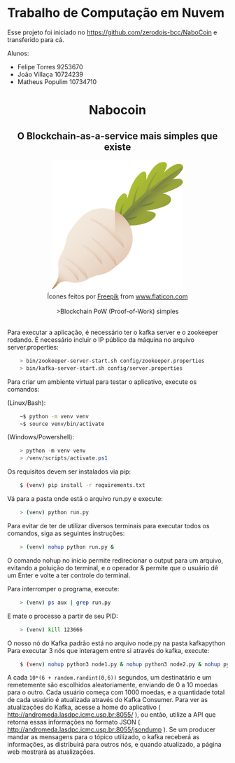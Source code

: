 # Trabalho de Computação em Nuvem

Esse projeto foi iniciado no https://github.com/zerodois-bcc/NaboCoin
e transferido para cá.

Alunos:

- Felipe Torres 9253670
- João Villaça 10724239
- Matheus Populim 10734710



<div align="center">
<h1>Nabocoin</h1>
<h2>O Blockchain-as-a-service mais simples que existe</h2>
</div>

<div align="center">
  <img src="ws/application/static/img/icon.png" width="300px" height="300px"/>
</div>
<div align="center">Ícones feitos por <a href="https://www.freepik.com" title="Freepik">Freepik</a> from <a href="https://www.flaticon.com/br/" title="Flaticon">www.flaticon.com</a></div>
<br>
<div align="center">
>Blockchain PoW (Proof-of-Work) simples
</div>
<br>

Para executar a aplicação, é necessário ter o kafka server e o zookeeper rodando.
É necessário incluir o IP público da máquina no arquivo server.properties:
```bash
    > bin/zookeeper-server-start.sh config/zookeeper.properties
    > bin/kafka-server-start.sh config/server.properties
```

Para criar um ambiente virtual para testar o aplicativo, execute os comandos:

(Linux/Bash):
```bash
    ~$ python -m venv venv
    ~$ source venv/bin/activate
```
(Windows/Powershell):
```powershell
    > python -m venv venv
    > /venv/scripts/activate.ps1
```

Os requisitos devem ser instalados via pip:
```bash
    $ (venv) pip install -r requirements.txt
```




Vá para a pasta onde está o arquivo run.py e execute:
```bash
    > (venv) python run.py
```
Para evitar de ter de utilizar diversos terminais para executar todos os comandos, siga as seguintes instruções:
```bash
    > (venv) nohup python run.py &
```
O comando nohup no início permite redirecionar o output para um arquivo, evitando a poluição do terminal, e o operador & permite que o usuário dê um Enter e volte a ter controle do terminal.

Para interromper o programa, execute: 
```bash
    > (venv) ps aux | grep run.py
```

E mate o processo a partir de seu PID:
```bash
    > (venv) kill 123666
```

O nosso nó do Kafka padrão está no arquivo node.py na pasta kafkapython
Para executar 3 nós que interagem entre si através do kafka, execute:
```bash
    $ (venv) nohup python3 node1.py & nohup python3 node2.py & nohup python3 node3.py &
```

A cada ``` 10*(6 + random.randint(0,6)) ``` segundos, um destinatário e um remetemente são escolhidos aleatoriamente, enviando de 0 a 10 moedas para o outro. Cada usuário começa com 1000 moedas, e a quantidade total de cada usuário é atualizada através do Kafka Consumer.
Para ver as atualizações do Kafka, acesse a home do aplicativo ( http://andromeda.lasdpc.icmc.usp.br:8055/ ), ou então, utilize a API que retorna essas informações no formato JSON ( http://andromeda.lasdpc.icmc.usp.br:8055/jsondump ).
Se um producer mandar as mensagens para o tópico utilizado, o kafka receberá as informações, as distribuirá para outros nós, e quando atualizado, a página web mostrará as atualizações.
